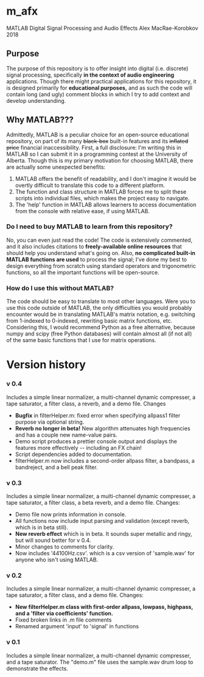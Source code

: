 # m_afx
MATLAB Digital Signal Processing and Audio Effects
Alex MacRae-Korobkov 2018

## Purpose
The purpose of this repository is to offer insight into digital (i.e. discrete) signal processing, specifically **in the context of audio engineering** applications. Though there might practical applications for this repository, it is designed primarily for **educational purposes,** and as such the code will contain long (and ugly) comment blocks in which I try to add context and develop understanding.

## Why MATLAB???
Admittedly, MATLAB is a peculiar choice for an open-source educational repository, on part of its many ~~black-box~~ built-in features and its ~~inflated price~~ financial inaccessibility. First, a full disclosure: I'm writing this in MATLAB so I can submit it in a programming contest at the University of Alberta. Though this is my primary motivation for choosing MATLAB, there are actually some unexpected benefits: 
1. MATLAB offers the benefit of readability, and I don't imagine it would be overtly difficult to translate this code to a different platform.
2. The function and class structure in MATLAB forces me to split these scripts into individual files, which makes the project easy to navigate.
3. The 'help' function in MATLAB allows learners to access documentation from the console with relative ease, if using MATLAB.

### Do I need to buy MATLAB to learn from this repository?
No, you can even just read the code! The code is extensively commented, and it also includes citations to **freely-available online resources** that should help you understand what's going on. Also, **no complicated built-in MATLAB functions are used** to process the signal; I've done my best to design everything from scratch using standard operators and trigonometric functions, so all the important functions will be open-source. 

### How do I use this without MATLAB?
The code should be easy to translate to most other languages. Were you to use this code outside of MATLAB, the only difficulties you would probably encounter would be in translating MATLAB's matrix notation, e.g. switching from 1-indexed to 0-indexed, rewriting basic matrix functions, etc. Considering this, I would recommend Python as a free alternative, because numpy and scipy (free Python databases) will contain almost all (if not all) of the same basic functions that I use for matrix operations. 

# Version history
### v 0.4
Includes a simple linear normalizer, a multi-channel dynamic compresser, a tape saturator, a filter class, a reverb, and a demo file.
Changes
- **Bugfix** in filterHelper.m: fixed error when specifying allpass1 filter purpose via optional string. 
- **Reverb no longer in beta!** New algorithm attenuates high frequencies and has a couple new name-value pairs.
- Demo script produces a prettier console output and displays the features more effectively -- including an FX chain!
- Script dependencies added to documentation.
- filterHelper.m now includes a second-order allpass filter, a bandpass, a bandreject, and a bell peak filter. 

### v 0.3
Includes a simple linear normalizer, a multi-channel dynamic compresser, a tape saturator, a filter class, a beta reverb, and a demo file.
Changes:
- Demo file now prints information in console.
- All functions now include input parsing and validation (except reverb, which is in beta still).
- **New reverb effect** which is in beta. It sounds super metallic and ringy, but will sound better for v 0.4.
- Minor changes to comments for clarity. 
- Now includes '44100Hz.csv'. which is a csv version of 'sample.wav' for anyone who isn't using MATLAB.

### v 0.2 
Includes a simple linear normalizer, a multi-channel dynamic compresser, a tape saturator, a filter class, and a demo file.
Changes:
- **New filterHelper.m class with first-order allpass, lowpass, highpass, and a 'filter via coefficients' function.**
- Fixed broken links in .m file comments
- Renamed argument 'input' to 'signal' in functions 

### v 0.1
Includes a simple linear normalizer, a multi-channel dynamic compresser, and a tape saturator. The "demo.m" file uses the sample.wav drum loop to demonstrate the effects. 